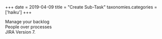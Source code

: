 +++
date = 2019-04-09
title = "Create Sub-Task"
taxonomies.categories = ['haiku']
+++

Manage your backlog  
People over processes  
JIRA Version 7.
